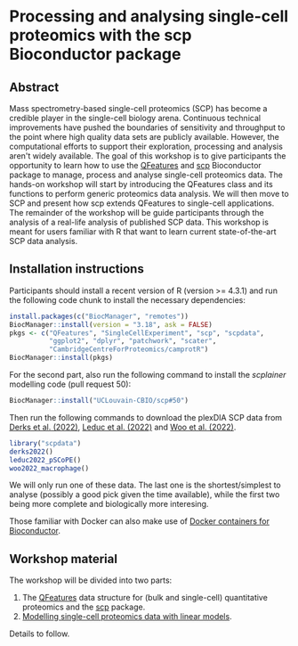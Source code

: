 # Processing and analysing single-cell proteomics with the scp Bioconductor package

## Abstract

Mass spectrometry-based single-cell proteomics (SCP) has become a
credible player in the single-cell biology arena. Continuous technical
improvements have pushed the boundaries of sensitivity and throughput
to the point where high quality data sets are publicly
available. However, the computational efforts to support their
exploration, processing and analysis aren't widely available. The goal
of this workshop is to give participants the opportunity to learn how
to use the
[QFeatures](https://bioconductor.org/packages/release/bioc/html/QFeatures.html)
and
[scp](https://bioconductor.org/packages/release/bioc/html/scp.html)
Bioconductor package to manage, process and analyse single-cell
proteomics data. The hands-on workshop will start by introducing the
QFeatures class and its functions to perform generic proteomics data
analysis. We will then move to SCP and present how scp extends
QFeatures to single-cell applications. The remainder of the workshop
will be guide participants through the analysis of a real-life
analysis of published SCP data. This workshop is meant for users
familiar with R that want to learn current state-of-the-art SCP data
analysis.

## Installation instructions

Participants should install a recent version of R (version >= 4.3.1)
and run the following code chunk to install the necessary
dependencies:

```r
install.packages(c("BiocManager", "remotes"))
BiocManager::install(version = "3.18", ask = FALSE)
pkgs <- c("QFeatures", "SingleCellExperiment", "scp", "scpdata",
          "ggplot2", "dplyr", "patchwork", "scater",
          "CambridgeCentreForProteomics/camprotR")
BiocManager::install(pkgs)
```

For the second part, also run the following command to install the
*scplainer* modelling code (pull request 50):

```r
BiocManager::install("UCLouvain-CBIO/scp#50")
```

Then run the following commands to download the plexDIA SCP data from
[Derks et
al. (2022)](https://www.nature.com/articles/s41587-022-01389-w),
[Leduc et al. (2022)](http://dx.doi.org/10.1101/2021.04.24.441211) and
[Woo et al. (2022)](http://dx.doi.org/10.1016/j.cels.2022.02.003).


```r
library("scpdata")
derks2022()
leduc2022_pSCoPE()
woo2022_macrophage()
```

We will only run one of these data. The last one is the
shortest/simplest to analyse (possibly a good pick given the time
available), while the first two being more complete and biologically
more interesing.


Those familiar with Docker can also make use of [Docker containers for
Bioconductor](https://bioconductor.org/help/docker/).

## Workshop material

The workshop will be divided into two parts:

1. The [QFeatures](https://rformassspectrometry.github.io/QFeatures/)
   data structure for (bulk and single-cell) quantitative proteomics
   and the [scp](https://github.com/UCLouvain-CBIO/scp/) package.
2. [Modelling single-cell proteomics data with linear
   models](https://www.biorxiv.org/content/10.1101/2023.12.14.571792v2).

Details to follow.
